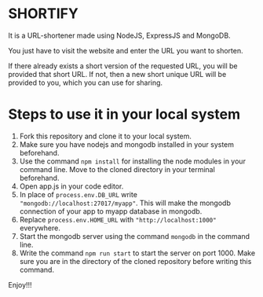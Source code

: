 # SHORTIFY

It is a URL-shortener made using NodeJS, ExpressJS and MongoDB.

You just have to visit the website and enter the URL you want to shorten.

If there already exists a short version of the requested URL, you will be provided that short URL.
If not, then a new short unique URL will be provided to you, which you can use for sharing.

# Steps to use it in your local system
1. Fork this repository and clone it to your local system.
2. Make sure you have nodejs and mongodb installed in your system beforehand.
3. Use the command `npm install` for installing the node modules in your command line. Move to the cloned directory in your terminal beforehand.
4. Open app.js in your code editor.
5. In place of `process.env.DB_URL` write `"mongodb://localhost:27017/myapp"`. This will make the mongodb connection of your app to myapp database in mongodb.
6. Replace `process.env.HOME_URL` with `"http://localhost:1000"` everywhere.
7. Start the mongodb server using the command `mongodb` in the command line.
8. Write the command `npm run start` to start the server on port 1000. Make sure you are in the directory of the cloned repository before writing this command.

Enjoy!!!

